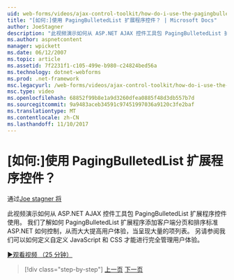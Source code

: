 ```yaml
---
uid: web-forms/videos/ajax-control-toolkit/how-do-i-use-the-pagingbulletedlist-extender-control
title: "[如何:]使用 PagingBulletedList 扩展程序控件？ | Microsoft Docs"
author: JoeStagner
description: "此视频演示如何从 ASP.NET AJAX 控件工具包 PagingBulletedList 扩展程序控件使用。 我们了解如何 PagingBulletedList extende..."
ms.author: aspnetcontent
manager: wpickett
ms.date: 06/12/2007
ms.topic: article
ms.assetid: 7f2231f1-c105-499e-b980-c24824bed56a
ms.technology: dotnet-webforms
ms.prod: .net-framework
msc.legacyurl: /web-forms/videos/ajax-control-toolkit/how-do-i-use-the-pagingbulletedlist-extender-control
msc.type: video
ms.openlocfilehash: 68852f99b8e1a9d3260dfea0885f48d3db557b7d
ms.sourcegitcommit: 9a9483aceb34591c97451997036a9120c3fe2baf
ms.translationtype: MT
ms.contentlocale: zh-CN
ms.lasthandoff: 11/10/2017
---
```

<a name="how-do-i-use-the-pagingbulletedlist-extender-control"></a>[如何:]使用 PagingBulletedList 扩展程序控件？
====================
通过[Joe stagner 将](https://github.com/JoeStagner)

此视频演示如何从 ASP.NET AJAX 控件工具包 PagingBulletedList 扩展程序控件使用。 我们了解如何 PagingBulletedList 扩展程序添加客户端分页和排序标准 ASP.NET 如何控制，从而大大提高用户体验，当呈现大量的项列表。 另请参阅我们可以如何定义自定义 JavaScript 和 CSS 才能进行完全管理用户体验。

[&#9654;观看视频 （25 分钟）](https://channel9.msdn.com/Blogs/ASP-NET-Site-Videos/how-do-i-use-the-pagingbulletedlist-extender-control)

>[!div class="step-by-step"]
[上一页](how-do-i-use-the-aspnet-ajax-listsearch-extender.md)
[下一页](how-do-i-use-the-numericupdown-extender-control.md)
